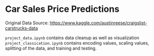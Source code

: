 # Car Sales Price Predictions 

Original Data Source: https://www.kaggle.com/austinreese/craigslist-carstrucks-data

```project_data.ipynb``` contains data cleanup as well as visualization 
```project_classication.ipynb``` contains encoding values, scaling values, splitting of the data, and training and testing.  
